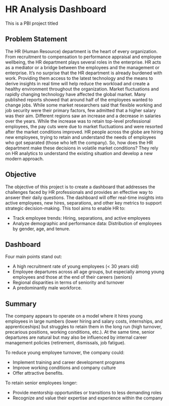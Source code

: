 # HR Analysis Dashboard
This is a PBI project titled 

## Problem Statement
The HR (Human Resource) department is the heart of every organization. From recruitment to compensation to performance appraisal and employee wellbeing, the HR department plays several roles in the enterprise. HR acts as a mediator or a bridge between the employees and the management or enterprise. It’s no surprise that the HR department is already burdened with work. Providing them access to the latest technology and the means to derive insights in real time will help reduce the workload and create a healthy environment throughout the organization.
Market fluctuations and rapidly changing technology have affected the global market. Many published reports showed that around half of the employees wanted to change jobs. While some market researchers said that flexible working and job security were their primary factors, few admitted that a higher salary was their aim.
Different regions saw an increase and a decrease in salaries over the years. While the increase was to retain top-level professional employees, the pay cuts were due to market fluctuations and were resorted after the market conditions improved. HR people across the globe are hiring new employees, trying to retain and understand the needs of employees who got separated (those who left the company).
So, how does the HR department make these decisions in volatile market conditions? They rely on HR analytics to understand the existing situation and develop a new modern approach. 

## Objective
The objective of this project is to create a dashboard that addresses the challenges faced by HR professionals and provides an effective way to answer their daily questions. The dashboard will offer real-time insights into active employees, new hires, separations, and other key metrics to support strategic decision-making.
This tool aims to enable HR to:
- Track employee trends: Hiring, separations, and active employees
- Analyze demographic and performance data: Distribution of employees by gender, age, and tenure.

## Dashboard
Four main points stand out:
- A high recruitment rate of young employees (< 30 years old)
- Employee departures across all age groups, but especially among young employees and those at the end of their careers (seniors)
- Regional disparities in terms of seniority and turnover
- A predominantly male workforce.

## Summary
The company appears to operate on a model where it hires young employees in large numbers (lower hiring and salary costs, internships, and apprenticeships) but struggles to retain them in the long run (high turnover, precarious positions, working conditions, etc.). At the same time, senior departures are natural but may also be influenced by internal career management policies (retirement, dismissals, job fatigue).

To reduce young employee turnover, the company could:
- Implement training and career development programs
- Improve working conditions and company culture
- Offer attractive benefits.

To retain senior employees longer:
- Provide mentorship opportunities or transitions to less demanding roles
- Recognize and value their expertise and experience within the company
